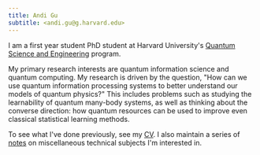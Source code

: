 ```yaml
---
title: Andi Gu
subtitle: <andi.gu@g.harvard.edu>
---
```


I am a first year student PhD student at Harvard University's [Quantum Science and Engineering](https://gsas.harvard.edu/programs-of-study/all/quantum-science-and-engineering) program. 

My primary research interests are quantum information science and quantum computing. My research is driven by the question, "How can we use quantum information processing systems to better understand our models of quantum physics?" This includes problems such as studying the learnability of quantum many-body systems, as well as thinking about the converse direction: how quantum resources can be used to improve even classical statistical learning methods.

To see what I've done previously, see my [CV](/static/Resume.pdf). I also maintain a series of [notes](/notes) on miscellaneous technical subjects I'm interested in.
